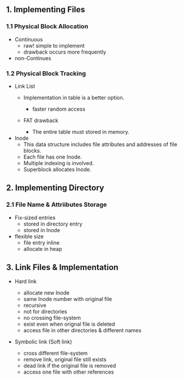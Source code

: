 ## 1. Implementing Files
### 1.1 Physical Block Allocation
  - Continuous
    - raw! simple to implement
    - drawback occurs more frequently  
  - non-Continues

### 1.2 Physical Block Tracking
  - Link List
    - Implementation in table is a better option.
      - faster random access

    - FAT drawback
      - The entire table must stored in memory. 
  - Inode
    - This data structure includes file attributes and addresses of file blocks.
    - Each file has one Inode.
    - Multiple indexing is involved.
    - Superblock allocates Inode.


## 2. Implementing Directory
### 2.1 File Name & Attriibutes Storage
- Fix-sized entries
  - stored in directory entry
  - stored in Inode 
- flexible size
  - file entry inline
  - allocate in heap 

## 3. Link Files & Implementation

- Hard link
  - allocate new Inode
  - same Inode number with original file
  - recursive
  - not for directories
  - no crossing file-system
  - exist even when orignal file is deleted
  - access file in other directories & different names

- Symbolic link (Soft link)
  - cross different file-system
  - remove link, original file still exists
  - dead link if the original file is removed 
  - access one file with other references